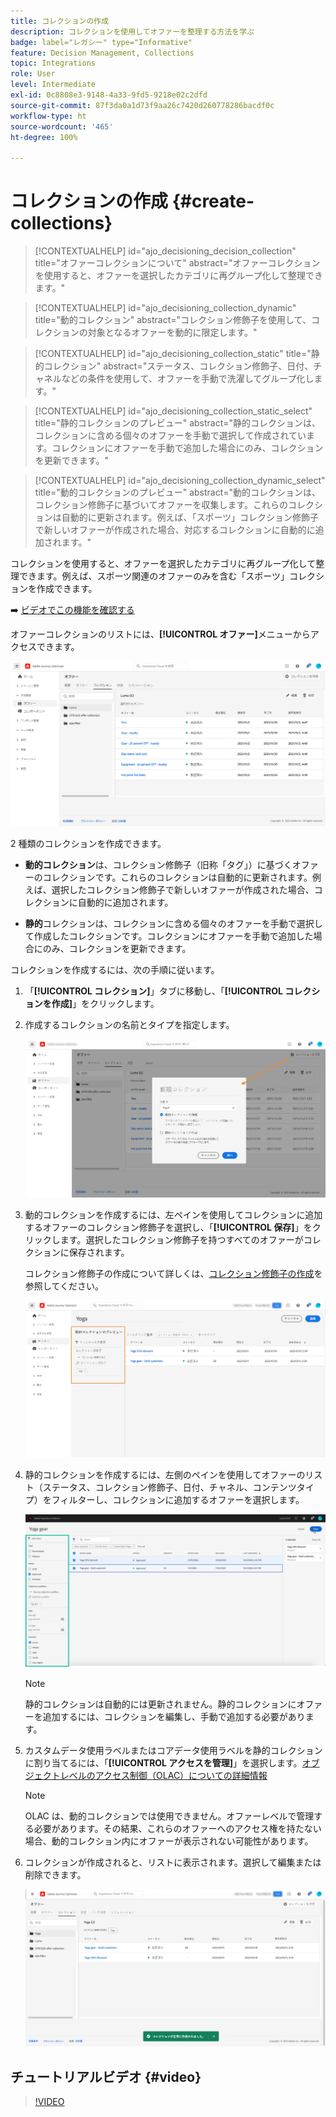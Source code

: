 ```yaml
---
title: コレクションの作成
description: コレクションを使用してオファーを整理する方法を学ぶ
badge: label="レガシー" type="Informative"
feature: Decision Management, Collections
topic: Integrations
role: User
level: Intermediate
exl-id: 0c8808e3-9148-4a33-9fd5-9218e02c2dfd
source-git-commit: 87f3da0a1d73f9aa26c7420d260778286bacdf0c
workflow-type: ht
source-wordcount: '465'
ht-degree: 100%

---
```


# コレクションの作成 {#create-collections}

>[!CONTEXTUALHELP]
>id="ajo_decisioning_decision_collection"
>title="オファーコレクションについて"
>abstract="オファーコレクションを使用すると、オファーを選択したカテゴリに再グループ化して整理できます。"

>[!CONTEXTUALHELP]
>id="ajo_decisioning_collection_dynamic"
>title="動的コレクション"
>abstract="コレクション修飾子を使用して、コレクションの対象となるオファーを動的に限定します。"

>[!CONTEXTUALHELP]
>id="ajo_decisioning_collection_static"
>title="静的コレクション"
>abstract="ステータス、コレクション修飾子、日付、チャネルなどの条件を使用して、オファーを手動で洗濯してグループ化します。"

>[!CONTEXTUALHELP]
>id="ajo_decisioning_collection_static_select"
>title="静的コレクションのプレビュー"
>abstract="静的コレクションは、コレクションに含める個々のオファーを手動で選択して作成されています。コレクションにオファーを手動で追加した場合にのみ、コレクションを更新できます。"

>[!CONTEXTUALHELP]
>id="ajo_decisioning_collection_dynamic_select"
>title="動的コレクションのプレビュー"
>abstract="動的コレクションは、コレクション修飾子に基づいてオファーを収集します。これらのコレクションは自動的に更新されます。例えば、「スポーツ」コレクション修飾子で新しいオファーが作成された場合、対応するコレクションに自動的に追加されます。"

コレクションを使用すると、オファーを選択したカテゴリに再グループ化して整理できます。例えば、スポーツ関連のオファーのみを含む「スポーツ」コレクションを作成できます。

➡️ [ビデオでこの機能を確認する](#video)

オファーコレクションのリストには、**[!UICONTROL オファー]**&#x200B;メニューからアクセスできます。

![](../assets/collections_list.png)

2 種類のコレクションを作成できます。

* **動的コレクション**&#x200B;は、コレクション修飾子（旧称「タグ」）に基づくオファーのコレクションです。これらのコレクションは自動的に更新されます。例えば、選択したコレクション修飾子で新しいオファーが作成された場合、コレクションに自動的に追加されます。

* **静的**&#x200B;コレクションは、コレクションに含める個々のオファーを手動で選択して作成したコレクションです。コレクションにオファーを手動で追加した場合にのみ、コレクションを更新できます。

コレクションを作成するには、次の手順に従います。

1. 「**[!UICONTROL コレクション]**」タブに移動し、「**[!UICONTROL コレクションを作成]**」をクリックします。

1. 作成するコレクションの名前とタイプを指定します。

   ![](../assets/collection_create.png)

1. 動的コレクションを作成するには、左ペインを使用してコレクションに追加するオファーのコレクション修飾子を選択し、「**[!UICONTROL 保存]**」をクリックします。選択したコレクション修飾子を持つすべてのオファーがコレクションに保存されます。

   コレクション修飾子の作成について詳しくは、[コレクション修飾子の作成](../offer-library/creating-tags.md)を参照してください。

   ![](../assets/dynamic_collection.png)

1. 静的コレクションを作成するには、左側のペインを使用してオファーのリスト（ステータス、コレクション修飾子、日付、チャネル、コンテンツタイプ）をフィルターし、コレクションに追加するオファーを選択します。

   ![](../assets/static_collection.png)

   >[!NOTE]
   >
   >静的コレクションは自動的には更新されません。静的コレクションにオファーを追加するには、コレクションを編集し、手動で追加する必要があります。

1. カスタムデータ使用ラベルまたはコアデータ使用ラベルを静的コレクションに割り当てるには、「**[!UICONTROL アクセスを管理]**」を選択します。[オブジェクトレベルのアクセス制御（OLAC）についての詳細情報](../../administration/object-based-access.md)

   >[!NOTE]
   >
   >OLAC は、動的コレクションでは使用できません。オファーレベルで管理する必要があります。その結果、これらのオファーへのアクセス権を持たない場合、動的コレクション内にオファーが表示されない可能性があります。

1. コレクションが作成されると、リストに表示されます。選択して編集または削除できます。

   ![](../assets/collection_created.png)

## チュートリアルビデオ {#video}

>[!VIDEO](https://video.tv.adobe.com/v/346689?quality=12&captions=jpn)


